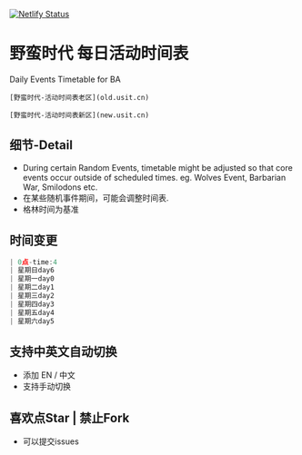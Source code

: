 [![Netlify Status](https://api.netlify.com/api/v1/badges/96a070ec-1eef-4009-9562-c009aa2da4dd/deploy-status)](https://app.netlify.com/sites/ymsd-new/deploys)

# 野蛮时代 每日活动时间表
Daily Events Timetable for BA
``` 
[野蛮时代-活动时间表老区](old.usit.cn)

[野蛮时代-活动时间表新区](new.usit.cn)
```

## 细节-Detail
* During certain Random Events, timetable might be adjusted so that core events occur outside of scheduled times. eg. Wolves Event, Barbarian War, Smilodons etc.
* 在某些随机事件期间，可能会调整时间表.
* 格林时间为基准

## 时间变更
```javascript
| 0点-time:4
| 星期日day6
| 星期一day0
| 星期二day1
| 星期三day2
| 星期四day3
| 星期五day4
| 星期六day5  
```
## 支持中英文自动切换
* 添加 EN / 中文
* 支持手动切换

## 喜欢点Star | 禁止Fork

* 可以提交issues
